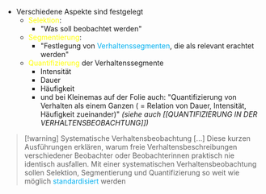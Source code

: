 - Verschiedene Aspekte sind festgelegt
	- <span style="color:rgb(255, 255, 0)">Selektion</span>: 
		- "Was soll beobachtet werden"
	- <span style="color:rgb(255, 255, 0)">Segmentierung</span>: 
		- "Festlegung von <span style="color:rgb(0, 176, 240)">Verhaltenssegmenten</span>, die als relevant erachtet werden"
	- <span style="color:rgb(255, 255, 0)">Quantifizierung</span> der Verhaltenssegmente 
		- Intensität
		- Dauer
		- Häufigkeit
		- und bei Kleinemas auf der Folie auch: "Quantifizierung von Verhalten als einem Ganzen ( = Relation von Dauer, Intensität, Häufigkeit zueinander)"
		*(siehe auch [[QUANTIFIZIERUNG IN DER VERHALTENSBEOBACHTUNG]])*

> [!warning] Systematische Verhaltensbeobachtung
> [...] Diese kurzen Ausführungen erklären, warum freie Verhaltensbeschreibungen verschiedener Beobachter oder Beobachterinnen praktisch nie identisch ausfallen. Mit einer systematischen Verhaltensbeobachtung sollen Selektion, Segmentierung und Quantifizierung so weit wie möglich <span style="color:rgb(0, 176, 240)">standardisiert</span> werden

